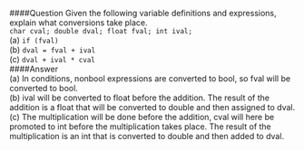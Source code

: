 ####Question
Given the following variable definitions and expressions, explain what conversions take place.  
`char cval; double dval; float fval; int ival;`  
(a) `if (fval)`  
(b) `dval = fval + ival`  
(c) `dval + ival * cval`  
####Answer  
(a) In conditions, nonbool expressions are converted to bool, so fval will be converted to bool.  
(b) ival will be converted to float before the addition. The result of the addition is a float that will be converted to double and then assigned to dval.  
(c) The multiplication will be done before the addition, cval will here be promoted to int before the multiplication takes place. The result of the multiplication is an int that is converted to double and then added to dval.  

